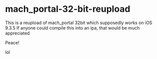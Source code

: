 # mach_portal-32-bit-reupload
This is a reupload of mach_portal 32bit which supposedly works on iOS 9.3.5
If anyone could compile this into an ipa, that would be much appreciated

Peace!

lol
